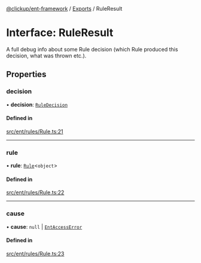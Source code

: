 [@clickup/ent-framework](../README.md) / [Exports](../modules.md) / RuleResult

# Interface: RuleResult

A full debug info about some Rule decision (which Rule produced this
decision, what was thrown etc.).

## Properties

### decision

• **decision**: [`RuleDecision`](../enums/RuleDecision.md)

#### Defined in

[src/ent/rules/Rule.ts:21](https://github.com/clickup/ent-framework/blob/master/src/ent/rules/Rule.ts#L21)

___

### rule

• **rule**: [`Rule`](../classes/Rule.md)<`object`\>

#### Defined in

[src/ent/rules/Rule.ts:22](https://github.com/clickup/ent-framework/blob/master/src/ent/rules/Rule.ts#L22)

___

### cause

• **cause**: ``null`` \| [`EntAccessError`](../classes/EntAccessError.md)

#### Defined in

[src/ent/rules/Rule.ts:23](https://github.com/clickup/ent-framework/blob/master/src/ent/rules/Rule.ts#L23)
